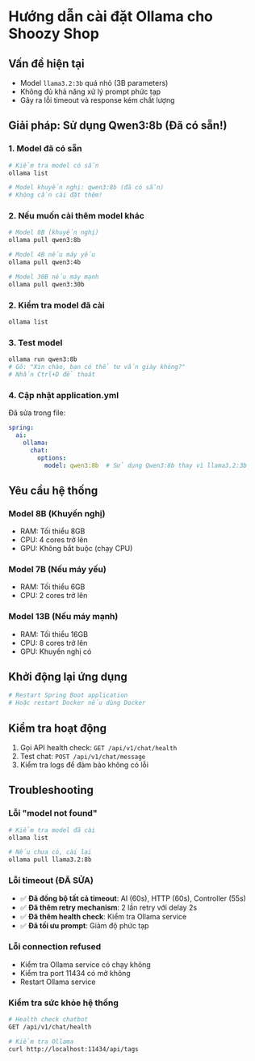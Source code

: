 # Hướng dẫn cài đặt Ollama cho Shoozy Shop

## Vấn đề hiện tại
- Model `llama3.2:3b` quá nhỏ (3B parameters) 
- Không đủ khả năng xử lý prompt phức tạp
- Gây ra lỗi timeout và response kém chất lượng

## Giải pháp: Sử dụng Qwen3:8b (Đã có sẵn!)

### 1. Model đã có sẵn
```bash
# Kiểm tra model có sẵn
ollama list

# Model khuyến nghị: qwen3:8b (đã có sẵn)
# Không cần cài đặt thêm!
```

### 2. Nếu muốn cài thêm model khác
```bash
# Model 8B (khuyến nghị)
ollama pull qwen3:8b

# Model 4B nếu máy yếu
ollama pull qwen3:4b

# Model 30B nếu máy mạnh
ollama pull qwen3:30b
```

### 2. Kiểm tra model đã cài
```bash
ollama list
```

### 3. Test model
```bash
ollama run qwen3:8b
# Gõ: "Xin chào, bạn có thể tư vấn giày không?"
# Nhấn Ctrl+D để thoát
```

### 4. Cập nhật application.yml
Đã sửa trong file:
```yaml
spring:
  ai:
    ollama:
      chat:
        options:
          model: qwen3:8b  # Sử dụng Qwen3:8b thay vì llama3.2:3b
```

## Yêu cầu hệ thống

### Model 8B (Khuyến nghị)
- RAM: Tối thiểu 8GB
- CPU: 4 cores trở lên
- GPU: Không bắt buộc (chạy CPU)

### Model 7B (Nếu máy yếu)
- RAM: Tối thiểu 6GB
- CPU: 2 cores trở lên

### Model 13B (Nếu máy mạnh)
- RAM: Tối thiểu 16GB
- CPU: 8 cores trở lên
- GPU: Khuyến nghị có

## Khởi động lại ứng dụng
```bash
# Restart Spring Boot application
# Hoặc restart Docker nếu dùng Docker
```

## Kiểm tra hoạt động
1. Gọi API health check: `GET /api/v1/chat/health`
2. Test chat: `POST /api/v1/chat/message`
3. Kiểm tra logs để đảm bảo không có lỗi

## Troubleshooting

### Lỗi "model not found"
```bash
# Kiểm tra model đã cài
ollama list

# Nếu chưa có, cài lại
ollama pull llama3.2:8b
```

### Lỗi timeout (ĐÃ SỬA)
- ✅ **Đã đồng bộ tất cả timeout**: AI (60s), HTTP (60s), Controller (55s)
- ✅ **Đã thêm retry mechanism**: 2 lần retry với delay 2s
- ✅ **Đã thêm health check**: Kiểm tra Ollama service
- ✅ **Đã tối ưu prompt**: Giảm độ phức tạp

### Lỗi connection refused
- Kiểm tra Ollama service có chạy không
- Kiểm tra port 11434 có mở không
- Restart Ollama service

### Kiểm tra sức khỏe hệ thống
```bash
# Health check chatbot
GET /api/v1/chat/health

# Kiểm tra Ollama
curl http://localhost:11434/api/tags
``` 